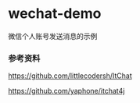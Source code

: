 # wechat-demo
微信个人账号发送消息的示例

### 参考资料

https://github.com/littlecodersh/ItChat

https://github.com/yaphone/itchat4j

